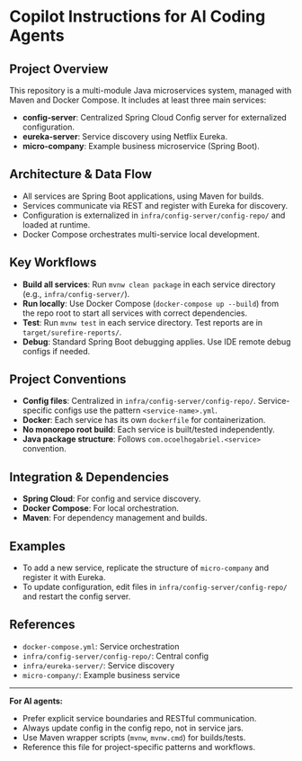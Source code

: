 # Copilot Instructions for AI Coding Agents

## Project Overview
This repository is a multi-module Java microservices system, managed with Maven and Docker Compose. It includes at least three main services:
- **config-server**: Centralized Spring Cloud Config server for externalized configuration.
- **eureka-server**: Service discovery using Netflix Eureka.
- **micro-company**: Example business microservice (Spring Boot).

## Architecture & Data Flow
- All services are Spring Boot applications, using Maven for builds.
- Services communicate via REST and register with Eureka for discovery.
- Configuration is externalized in `infra/config-server/config-repo/` and loaded at runtime.
- Docker Compose orchestrates multi-service local development.

## Key Workflows
- **Build all services**: Run `mvnw clean package` in each service directory (e.g., `infra/config-server/`).
- **Run locally**: Use Docker Compose (`docker-compose up --build`) from the repo root to start all services with correct dependencies.
- **Test**: Run `mvnw test` in each service directory. Test reports are in `target/surefire-reports/`.
- **Debug**: Standard Spring Boot debugging applies. Use IDE remote debug configs if needed.

## Project Conventions
- **Config files**: Centralized in `infra/config-server/config-repo/`. Service-specific configs use the pattern `<service-name>.yml`.
- **Docker**: Each service has its own `dockerfile` for containerization.
- **No monorepo root build**: Each service is built/tested independently.
- **Java package structure**: Follows `com.ocoelhogabriel.<service>` convention.

## Integration & Dependencies
- **Spring Cloud**: For config and service discovery.
- **Docker Compose**: For local orchestration.
- **Maven**: For dependency management and builds.

## Examples
- To add a new service, replicate the structure of `micro-company` and register it with Eureka.
- To update configuration, edit files in `infra/config-server/config-repo/` and restart the config server.

## References
- `docker-compose.yml`: Service orchestration
- `infra/config-server/config-repo/`: Central config
- `infra/eureka-server/`: Service discovery
- `micro-company/`: Example business service

---

**For AI agents:**
- Prefer explicit service boundaries and RESTful communication.
- Always update config in the config repo, not in service jars.
- Use Maven wrapper scripts (`mvnw`, `mvnw.cmd`) for builds/tests.
- Reference this file for project-specific patterns and workflows.
